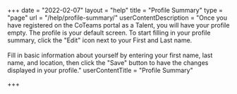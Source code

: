 +++
date = "2022-02-07"
layout = "help"
title = "Profile Summary"
type = "page"
url = "/help/profile-summary/"
userContentDescription = "Once you have registered on the CoTeams portal as a Talent, you will have your profile empty. The profile is your default screen. To start filling in your profile summary, click the \"Edit\" icon next to your First and Last name. <br><br>Fill in basic information about yourself by entering your first name, last name, and location, then click the \"Save\" button to have the changes displayed in your profile."
userContentTitle = "Profile Summary"

+++
